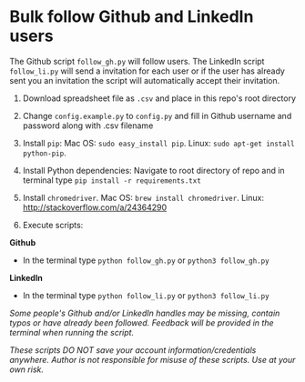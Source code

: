 # Bulk follow Github and LinkedIn users

The Github script `follow_gh.py` will follow users. The LinkedIn script `follow_li.py` will send a invitation for each user or if the user has already sent you an invitation the script will automatically accept their invitation.

1) Download spreadsheet file as `.csv` and place in this repo's root directory

2) Change `config.example.py` to `config.py` and fill in Github username and password along with .csv filename

3) Install `pip`: Mac OS: `sudo easy_install pip`. Linux: `sudo apt-get install python-pip`. 

4) Install Python dependencies: Navigate to root directory of repo and in terminal type `pip install -r requirements.txt`

5) Install `chromedriver`. Mac OS: `brew install chromedriver`. Linux: http://stackoverflow.com/a/24364290

6) Execute scripts: 

**Github** 
  * In the terminal type `python follow_gh.py` or `python3 follow_gh.py`

**LinkedIn** 
  * In the terminal type `python follow_li.py` or `python3 follow_li.py`

_Some people's Github and/or LinkedIn handles may be missing, contain typos or have already been followed. Feedback will be provided in the terminal when running the script._

_These scripts DO NOT save your account information/credentials anywhere. Author is not responsible for misuse of these scripts. Use at your own risk._